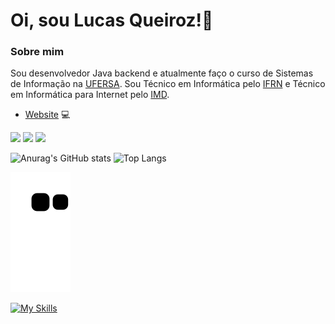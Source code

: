 # Oi, sou Lucas Queiroz!👋

### Sobre mim
Sou desenvolvedor Java backend e atualmente faço o curso de Sistemas de Informação na [UFERSA](https://ufersa.edu.br/). Sou Técnico em Informática pelo [IFRN](https://portal.ifrn.edu.br/) e Técnico em Informática para Internet pelo [IMD](https://www.imd.ufrn.br/portal/).

- [Website](https://mulucas.github.io/) 💻 

[<img src="https://img.shields.io/badge/linkedin-%230077B5.svg?&style=for-the-badge&logo=linkedin&logoColor=white" />](https://www.linkedin.com/in/lucas-queiroz-3b887818b/)
[<img src = "https://img.shields.io/badge/instagram-%23E4405F.svg?&style=for-the-badge&logo=instagram&logoColor=white">](https://www.instagram.com/lucaskeiroz/)
[<img src = "https://img.shields.io/badge/facebook-%231877F2.svg?&style=for-the-badge&logo=facebook&logoColor=white">](https://www.facebook.com/lukas.keiroz.1)

![Anurag's GitHub stats](https://github-readme-stats.vercel.app/api?username=mulucas&theme=chartreuse-dark&show_icons=true)
![Top Langs](https://github-readme-stats.vercel.app/api/top-langs/?username=mulucas&theme=chartreuse-dark&layout=compact)

![snake gif](https://github.com/DaniScoton/DaniScoton/blob/output/github-contribution-grid-snake.svg)

[![My Skills](https://skillicons.dev/icons?i=java,spring,postgres,eclipse&theme=light)](https://skillicons.dev)
